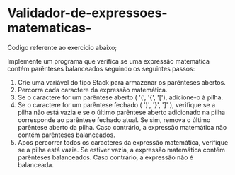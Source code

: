 # Validador-de-expressoes-matematicas-

Codigo referente ao exercicio abaixo;

Implemente um programa que verifica se uma expressão matemática contém parênteses
balanceados seguindo os seguintes passos:
1. Crie uma variável do tipo Stack<char> para armazenar os parênteses abertos.
2. Percorra cada caractere da expressão matemática.
3. Se o caractere for um parêntese aberto ( '(', '{', '['), adicione-o à pilha.
4. Se o caractere for um parêntese fechado ( ')', '}', ']' ), verifique se a pilha não está vazia e se o último
parêntese aberto adicionado na pilha corresponde ao parêntese fechado atual. Se sim, remova o
último parêntese aberto da pilha. Caso contrário, a expressão matemática não contém parênteses
balanceados.
5. Após percorrer todos os caracteres da expressão matemática, verifique se a pilha está vazia. Se estiver
vazia, a expressão matemática contém parênteses balanceados. Caso contrário, a expressão não é
balanceada.

